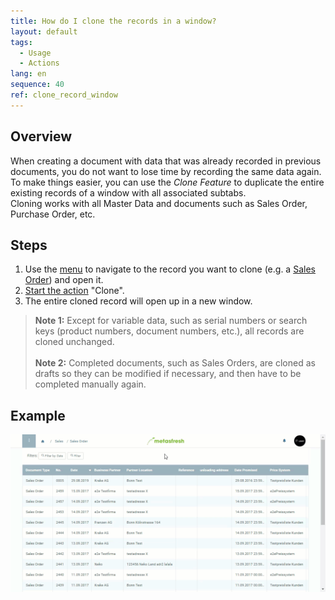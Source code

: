 ```yaml
---
title: How do I clone the records in a window?
layout: default
tags:
  - Usage
  - Actions
lang: en
sequence: 40
ref: clone_record_window
---
```


## Overview
When creating a document with data that was already recorded in previous documents, you do not want to lose time by recording the same data again. To make things easier, you can use the *Clone Feature* to duplicate the entire existing records of a window with all associated subtabs.<br>
Cloning works with all Master Data and documents such as Sales Order, Purchase Order, etc.


## Steps
1. Use the [menu](Menu) to navigate to the record you want to clone (e.g. a [Sales Order](SalesOrder_recording)) and open it.
1. [Start the action](StartAction) "Clone".
1. The entire cloned record will open up in a new window.
 >**Note 1:** Except for variable data, such as serial numbers or search keys (product numbers, document numbers, etc.), all records are cloned unchanged.<br><br>
 >**Note 2:** Completed documents, such as Sales Orders, are cloned as drafts so they can be modified if necessary, and then have to be completed manually again.


## Example
 ![](assets/clone_record_window.gif)
